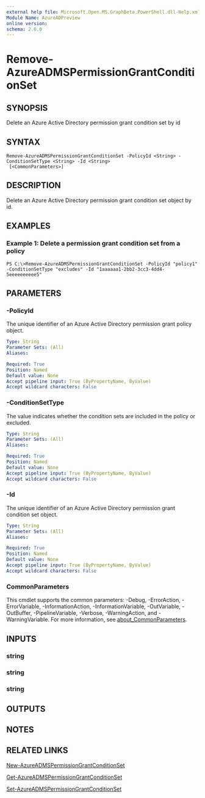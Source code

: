 ```yaml
---
external help file: Microsoft.Open.MS.GraphBeta.PowerShell.dll-Help.xml
Module Name: AzureADPreview
online version:
schema: 2.0.0
---
```


# Remove-AzureADMSPermissionGrantConditionSet

## SYNOPSIS
Delete an Azure Active Directory permission grant condition set by id

## SYNTAX

```
Remove-AzureADMSPermissionGrantConditionSet -PolicyId <String> -ConditionSetType <String> -Id <String>
 [<CommonParameters>]
```

## DESCRIPTION
Delete an Azure Active Directory permission grant condition set object by id.

## EXAMPLES

### Example 1: Delete a permission grant condition set from a policy
```
PS C:\>Remove-AzureADMSPermissionGrantConditionSet -PolicyId "policy1" -ConditionSetType "excludes" -Id "1aaaaaa1-2bb2-3cc3-4dd4-5eeeeeeeeee5"
```

## PARAMETERS

### -PolicyId
The unique identifier of an Azure Active Directory permission grant policy object.

```yaml
Type: String
Parameter Sets: (All)
Aliases:

Required: True
Position: Named
Default value: None
Accept pipeline input: True (ByPropertyName, ByValue)
Accept wildcard characters: False
```

### -ConditionSetType
The value indicates whether the condition sets are included in the policy or excluded.

```yaml
Type: String
Parameter Sets: (All)
Aliases:

Required: True
Position: Named
Default value: None
Accept pipeline input: True (ByPropertyName, ByValue)
Accept wildcard characters: False
```

### -Id
The unique identifier of an Azure Active Directory permission grant condition set object.

```yaml
Type: String
Parameter Sets: (All)
Aliases:

Required: True
Position: Named
Default value: None
Accept pipeline input: True (ByPropertyName, ByValue)
Accept wildcard characters: False
```

### CommonParameters
This cmdlet supports the common parameters: -Debug, -ErrorAction, -ErrorVariable, -InformationAction, -InformationVariable, -OutVariable, -OutBuffer, -PipelineVariable, -Verbose, -WarningAction, and -WarningVariable. For more information, see [about_CommonParameters](http://go.microsoft.com/fwlink/?LinkID=113216).

## INPUTS

### string
### string
### string
## OUTPUTS

## NOTES

## RELATED LINKS

[New-AzureADMSPermissionGrantConditionSet]()

[Get-AzureADMSPermissionGrantConditionSet]()

[Set-AzureADMSPermissionGrantConditionSet]()
